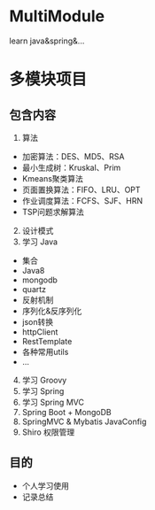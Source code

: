 # MultiModule
learn java&amp;spring&amp;...

# 多模块项目

## 包含内容

1. 算法
- 加密算法：DES、MD5、RSA
- 最小生成树：Kruskal、Prim
- Kmeans聚类算法
- 页面置换算法：FIFO、LRU、OPT
- 作业调度算法：FCFS、SJF、HRN
- TSP问题求解算法
2. 设计模式
3. 学习 Java
- 集合
- Java8
- mongodb
- quartz
- 反射机制
- 序列化&反序列化
- json转换
- httpClient
- RestTemplate
- 各种常用utils
- ...
4. 学习 Groovy
5. 学习 Spring
6. 学习 Spring MVC
7. Spring Boot + MongoDB
8. SpringMVC & Mybatis JavaConfig
9. Shiro 权限管理


## 目的

- 个人学习使用
- 记录总结
